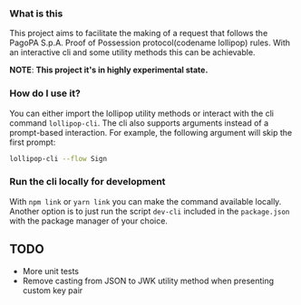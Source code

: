 ### What is this
This project aims to facilitate the making of a request that follows the PagoPA S.p.A. Proof of Possession 
protocol(codename lollipop) rules. With an interactive cli and some utility methods this can be achievable.

**NOTE**: **This project it's in highly experimental state.**

### How do I use it?
You can either import the lollipop utility methods or interact with the cli command `lollipop-cli`.
The cli also supports arguments instead of a prompt-based interaction. 
For example, the following argument will skip the first prompt:

```bash
lollipop-cli --flow Sign
```

### Run the cli locally for development
With `npm link` or `yarn link` you can make the command available locally. 
Another option is to just run the script `dev-cli` included in the `package.json` with the package manager of your choice.

## TODO
- More unit tests
- Remove casting from JSON to JWK utility method when presenting custom key pair
